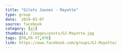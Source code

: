 ```yaml
---
title: "Gilets Jaunes - Mayotte"
type: group
date:  2019-03-07
source: facebook
category: [gj]
thumbnail: /images/posts/GJ.Mayotte.jpg
tags: [FR,FR-YT,976]
link: https://www.facebook.com/groups/GJ.Mayotte/
---
```


